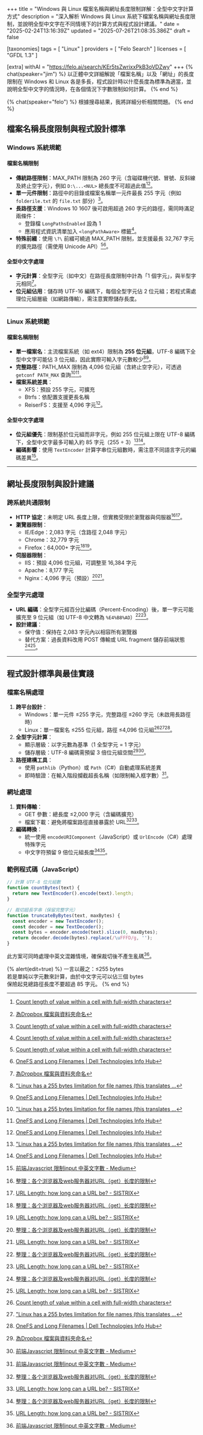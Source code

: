 +++
title = "Windows 與 Linux 檔案名稱與網址長度限制詳解：全型中文字計算方式"
description = "深入解析 Windows 與 Linux 系統下檔案名稱與網址長度限制，並說明全型中文字在不同情境下的計算方式與程式設計建議。"
date = "2025-02-24T13:16:39Z"
updated = "2025-07-26T21:08:35.386Z"
draft = false

[taxonomies]
tags = [ "Linux" ]
providers = [ "Felo Search" ]
licenses = [ "GFDL 1.3" ]

[extra]
withAI = "<https://felo.ai/search/KEr5tsZwrixxPkB3oVDZwy>"
+++
{% chat(speaker="jim") %}
以正體中文詳細解說「檔案名稱」以及「網址」的長度限制在 Windows 和 Linux 各是多長，程式設計時以什麼長度為標準為適當，並說明全型中文字的情況時，在各個情況下字數限制如何計算。
{% end %}

{% chat(speaker="felo") %}
根據搜尋結果，我將詳細分析相關問題。
{% end %}

## 檔案名稱長度限制與程式設計標準

### **Windows 系統規範**

#### 檔案名稱限制

- **傳統路徑限制**：MAX_PATH 限制為 260 字元（含磁碟機代號、冒號、反斜線及終止空字元），例如 `D:\...<NUL>` 總長度不可超過此值[^1][^4]。
- **單一元件限制**：路徑中的目錄或檔案名稱單一元件最長 255 字元（例如 `folderile.txt` 的 `file.txt` 部分）[^1]。
- **長路徑支援**：Windows 10 1607 後可啟用超過 260 字元的路徑，需同時滿足兩條件：
  - 登錄檔 `LongPathsEnabled` 設為 1
  - 應用程式資訊清單加入 `<longPathAware>` 標籤[^1]。
- **特殊前綴**：使用 `\?\` 前綴可繞過 MAX_PATH 限制，並支援最長 32,767 字元的擴充路徑（需使用 Unicode API）[^1][^7]。

#### 全型中文字處理

- **字元計算**：全型字元（如中文）在路徑長度限制中計為「1 個字元」，與半型字元相同[^4]。
- **位元組佔用**：儲存時 UTF-16 編碼下，每個全型字元佔 2 位元組；若程式需處理位元組層級（如網路傳輸），需注意實際儲存長度。

---

### **Linux 系統規範**

#### 檔案名稱限制

- **單一檔案名**：主流檔案系統（如 ext4）限制為 **255 位元組**，UTF-8 編碼下全型中文字可能佔 3 位元組，因此實際可輸入字元數較少[^3][^7]。
- **完整路徑**：PATH_MAX 限制為 4,096 位元組（含終止空字元），可透過 `getconf PATH_MAX` 查詢[^3][^7]。
- **檔案系統差異**：
  - XFS：預設 255 字元，可擴充
  - Btrfs：依配置支援更長名稱
  - ReiserFS：支援至 4,096 字元[^7]。

#### 全型中文字處理

- **位元組優先**：限制基於位元組而非字元，例如 255 位元組上限在 UTF-8 編碼下，全型中文字最多可輸入約 85 字元（255 ÷ 3）[^3][^7]。
- **編碼影響**：使用 `TextEncoder` 計算字串位元組數時，需注意不同語言字元的編碼差異[^10]。

---

## 網址長度限制與設計建議

### **跨系統共通限制**

- **HTTP 協定**：未明定 URL 長度上限，但實務受限於瀏覽器與伺服器[^6][^9]。
- **瀏覽器限制**：
  - IE/Edge：2,083 字元（含路徑 2,048 字元）
  - Chrome：32,779 字元
  - Firefox：64,000+ 字元[^6][^9]。
- **伺服器限制**：
  - IIS：預設 4,096 位元組，可調整至 16,384 字元
  - Apache：8,177 字元
  - Nginx：4,096 字元（預設）[^6][^9]。

### **全型字元處理**

- **URL 編碼**：全型字元經百分比編碼（Percent-Encoding）後，單一字元可能擴充至 9 位元組（如 UTF-8 中文轉為 `%E4%B8%AD`）[^6][^9]。
- **設計建議**：
  - 保守值：保持在 2,083 字元內以相容所有瀏覽器
  - 替代方案：過長資料改用 POST 傳輸或 URL fragment 儲存前端狀態[^6][^9]。

---

## 程式設計標準與最佳實踐

### **檔案名稱處理**

1. **跨平台設計**：
   - Windows：單一元件 ≤255 字元，完整路徑 ≤260 字元（未啟用長路徑時）
   - Linux：單一檔案名 ≤255 位元組，路徑 ≤4,096 位元組[^1][^3][^7]。
2. **全型字元計算**：
   - 顯示層級：以字元數為基準（1 全型字元 = 1 字元）
   - 儲存層級：UTF-8 編碼需預留 3 倍位元組空間[^4][^10]。
3. **路徑建構工具**：
   - 使用 `pathlib`（Python）或 `Path`（C#）自動處理系統差異
   - 即時驗證：在輸入階段攔截超長名稱（如限制輸入框字數）[^10]。

### **網址處理**

1. **資料傳輸**：
   - GET 參數：總長度 ≤2,000 字元（含編碼擴充）
   - 檔案下載：避免將檔案路徑直接暴露於 URL[^6][^9]。
2. **編碼轉換**：
   - 統一使用 `encodeURIComponent`（JavaScript）或 `UrlEncode`（C#）處理特殊字元
   - 中文字符預留 9 倍位元組長度[^6][^9]。

### **範例程式碼（JavaScript）**

```javascript
// 計算 UTF-8 位元組數
function countBytes(text) {
  return new TextEncoder().encode(text).length;
}

// 裁切超長字串（保留完整字元）
function truncateByBytes(text, maxBytes) {
  const encoder = new TextEncoder();
  const decoder = new TextDecoder();
  const bytes = encoder.encode(text).slice(0, maxBytes);
  return decoder.decode(bytes).replace(/\uFFFD/g, '');
}
```

此方案可同時處理中英文混雜情境，確保裁切後不產生亂碼[^10]。

{% alert(edit=true) %}
一言以蔽之：≤255 bytes  
若是單純以字元數來計算，由於中文字元可以佔三個 bytes  
保險起見總路徑長度不要超過 85 字元。
{% end %}

[^1]: [Count length of value within a cell with full-width characters](https://stackoverflow.com/questions/68412744/count-length-of-value-within-a-cell-with-full-width-characters)
[^3]: ["Linux has a 255 bytes limitation for file names (this translates ...](https://news.ycombinator.com/item?id=19242579)
[^4]: [為Dropbox 檔案與資料夾命名](https://help.dropbox.com/zh-tw/organize/file-names)
[^6]: [整理：各个浏览器及web服务器对URL（get）长度的限制](https://www.cnblogs.com/chinasoft/p/17417694.html)
[^7]: [OneFS and Long Filenames | Dell Technologies Info Hub](https://infohub.delltechnologies.com/p/onefs-and-long-filenames/)
[^9]: [URL Length: how long can a URL be? - SISTRIX](https://www.sistrix.com/ask-sistrix/technical-seo/site-structure/url-length-how-long-can-a-url-be/)
[^10]: [前端Javascript 限制input 中英文字數 - Medium](https://medium.com/codememo/%E5%89%8D%E7%AB%AF-javascript-%E9%99%90%E5%88%B6-input-%E4%B8%AD%E8%8B%B1%E6%96%87%E5%AD%97%E6%95%B8-7908a61a712b)
